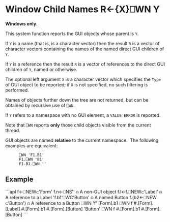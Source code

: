 <!-- Hidden search keywords -->
<div style="display: none;">
  ⎕WN WN
</div>






<h1 class="heading"><span class="name">Window Child Names</span> <span class="command">R←{X}⎕WN Y</span></h1>



**Windows only.**


This system function reports the GUI objects whose parent is `Y`.


If `Y` is a name (that is, is a character vector) then the result `R` is a vector of character vectors containing the names of the named direct GUI children of `Y`.


If `Y` is a reference  then the result `R` is a vector of references to  the direct GUI children of `Y`, named or otherwise.


The optional left argument `X` is a character vector which specifies the `Type` of GUI object to be reported; if `X` is not specified, no such filtering is performed.



Names of objects further down the tree are not returned, but can be obtained by recursive use of `⎕WN`.


If `Y` refers to a namespace with no GUI element, a `VALUE ERROR` is reported.


Note that `⎕WN` reports **only** those child objects visible from the current thread.


GUI objects are named **relative** to the current namespace.  The following examples are equivalent:
```apl
      ⎕WN 'F1.B1'
      F1.⎕WN 'B1'
      F1.B1.⎕WN ''    
```

<h2 class="example">Example</h2>
```apl
      f←⎕NEW⊂'Form'
      f.n←⎕NS''                  ⍝ A non-GUI object       
      f.l←f.⎕NEW⊂'Label'         ⍝ A reference to a Label
      'f.b1'⎕WC'Button'          ⍝ A named Button
      f.(b2←⎕NEW ⊂'Button')      ⍝ A reference to a Button
      ⎕WN 'f'
 [Form].b1
      ⎕WN f
 #.[Form].[Label]  #.[Form].b1  #.[Form].[Button]
      'Button' ⎕WN f
 #.[Form].b1  #.[Form].[Button]
```


